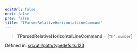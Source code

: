 ```yaml
---
editUrl: false
next: false
prev: false
title: "TParsedRelativeHorizontalLineCommand"
---
```


> **TParsedRelativeHorizontalLineCommand** = \[`"h"`, `number`\]

Defined in: [src/util/path/typedefs.ts:123](https://github.com/fabricjs/fabric.js/blob/8206f10a405480a7ba988ff6cfdde6412c1f13f8/src/util/path/typedefs.ts#L123)
